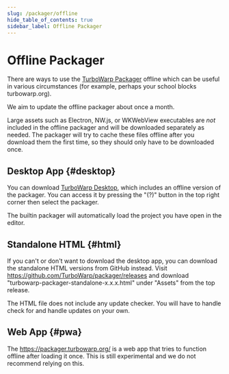 ```yaml
---
slug: /packager/offline
hide_table_of_contents: true
sidebar_label: Offline Packager
---
```


# Offline Packager

There are ways to use the [TurboWarp Packager](https://turbowarp.org/) offline which can be useful in various circumstances (for example, perhaps your school blocks turbowarp.org).

We aim to update the offline packager about once a month.

Large assets such as Electron, NW.js, or WKWebView executables are *not* included in the offline packager and will be downloaded separately as needed. The packager will try to cache these files offline after you download them the first time, so they should only have to be downloaded once.

## Desktop App {#desktop}

You can download [TurboWarp Desktop](https://desktop.turbowarp.org/), which includes an offline version of the packager. You can access it by pressing the "(?)" button in the top right corner then select the packager.

The builtin packager will automatically load the project you have open in the editor.

## Standalone HTML {#html}

If you can't or don't want to download the desktop app, you can download the standalone HTML versions from GitHub instead. Visit https://github.com/TurboWarp/packager/releases and download "turbowarp-packager-standalone-x.x.x.html" under "Assets" from the top release.

The HTML file does not include any update checker. You will have to handle check for and handle updates on your own.

## Web App {#pwa}

The https://packager.turbowarp.org/ is a web app that tries to function offline after loading it once. This is still experimental and we do not recommend relying on this.
